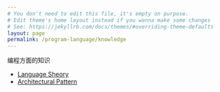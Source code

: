 ```yaml
---
# You don't need to edit this file, it's empty on purpose.
# Edit theme's home layout instead if you wanna make some changes
# See: https://jekyllrb.com/docs/themes/#overriding-theme-defaults
layout: page
permalink: /program-language/knowledge
---
```


编程方面的知识

* [Language Sheory](./knowledge/language_sheory)
* [Architectural Pattern](/program-language/knowledge/architectural-pattern)
